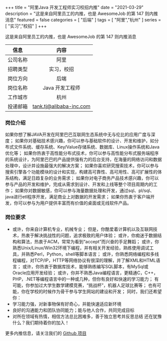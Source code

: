 +++
title = "阿里Java 开发工程师实习校招内推"
date = "2021-03-29"
description = "这是来自阿里员工的内推，也是 AwesomeJob 的第 147 则内推消息"
featured = false
categories = [
    "后端"
]
tags = [
    "阿里","杭州"
]
series = [
    "实习","校招"
]
+++

这是来自阿里员工的内推，也是 AwesomeJob 的第 147 则内推消息
<!--more-->

| 信息 | 内容 |
| :-----:| :----: |
| 公司名称 | 阿里 |
| 招聘类型 | 实习，校招 |
| 岗位方向 | 后端 |
| 岗位名称 | Java 开发工程师 |
| 工作城市 | 杭州 |
| 投递邮箱 | tank.tj@alibaba-inc.com |

### 岗位介绍

如果你想了解JAVA开发在阿里巴巴互联网生态系统中无与伦比的应用广度与深度； 如果你对基础技术感兴趣，你可以参与基础软件的设计、开发和维护，如分布式文件系统、缓存系统、Key/Value存储系统、数据库、Linux操作系统和Java优化等； 如果你热衷于高性能分布式技术，你可以参与高性能分布式服务端程序的系统设计，为阿里巴巴的产品提供强有力的后台支持，在海量的网络访问和数据处理中，设计并设施最强大的解决方案； 如果你喜欢研究搜索技术，你可以参与搜索引擎各个功能模块的设计和实现，构建高可靠性、高可用性、高可扩展性的体系结构，满足日趋复杂的业务需求； 如果你对电子商务产品技术感兴趣，你可以参与产品的开发和维护，完成从需求到设计、开发和上线等整个项目周期内的工作； 如果你对数据敏感，你可以参与海量数据处理和开发，通过sql、pl/sql、java进行etl程序开发，满足商业上对数据的开发需求； 如果你热衷于客户端开发，你可以参与为用户提供丰富而有价值的桌面或无线软件产品。

### 岗位要求

- 或许，你来自计算机专业，机械专业； 但是，你酷爱着计算机以及互联网技术，热衷于解决挑战性的问题，追求极致的用户体验； 或许，你痴迷于数据结构和算法，热衷于ACM，常常为看到“accept”而兴奋的手足舞蹈； 或许，你熟悉Unix/Linux/Win32环境下编程，并有相关开发经验，熟练使用调试工具，并熟悉Perl，Python，shell等脚本语言； 或许，你熟悉网络编程和多线程编程，对TCP/IP，HTTP等网络协议有很深的理解，并了解XML和HTML语言； 或许，你热衷于数据库技术，能够熟练编写SQL脚本，有MySql或Oracle应用开发经验； 或许，你并不熟悉Java编程语言，更精通C，C++，PHP，.NET等编程语言中的一种或几种，但你有良好和快速的学习能力； 有可能，你参加过大学生数学建模竞赛，“挑战杯”，机器人足球比赛等； 也有可能，你在学校的时候作为骨干参与学生网站的建设和开发； 同时，我们还希望你： 
-  学习能力强，对新事物保有好奇心，并能快速适应新环境 
-  良好的沟通能力和团队协同能力；能与他人合作，共同完成目标 
-  对所在领域有热情，相信方法总比困难多，善于独立思考并反思总结 还在犹豫什么？我们期待着你的加入！

更多内推信息，请关注我们的 [Github 项目](https://github.com/Dikea/AwesomeJob)

